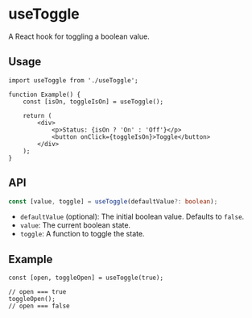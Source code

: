 # useToggle 

A React hook for toggling a boolean value.

## Usage

```tsx
import useToggle from './useToggle';

function Example() {
    const [isOn, toggleIsOn] = useToggle();

    return (
        <div>
            <p>Status: {isOn ? 'On' : 'Off'}</p>
            <button onClick={toggleIsOn}>Toggle</button>
        </div>
    );
}
```

## API

```ts
const [value, toggle] = useToggle(defaultValue?: boolean);
```

- `defaultValue` (optional): The initial boolean value. Defaults to `false`.
- `value`: The current boolean state.
- `toggle`: A function to toggle the state.

## Example

```tsx
const [open, toggleOpen] = useToggle(true);

// open === true
toggleOpen();
// open === false
```